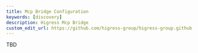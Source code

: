 ```yaml
---
title: Mcp Bridge Configuration
keywords: [discovery]
description: Higress Mcp Bridge 
custom_edit_url: https://github.com/higress-group/higress-group.github.io/blob/main/src/content/docs/latest/en/user/mcp-bridge.md
---
```

TBD